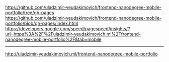 https://github.com/uladzimir-yeudakimovich/frontend-nanodegree-mobile-portfolio/tree/gh-pages </br>
https://github.com/uladzimir-yeudakimovich/frontend-nanodegree-mobile-portfolio/blob/gh-pages/index.html </br>
https://developers.google.com/speed/pagespeed/insights/?url=https%3A%2F%2Fuladzimir-yeudakimovich.ml%2Ffrontend-nanodegree-mobile-portfolio%2F&tab=mobile <hr/>
http://uladzimir-yeudakimovich.ml/frontend-nanodegree-mobile-portfolio
